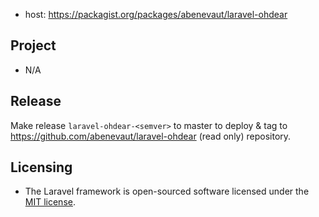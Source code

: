 - host: https://packagist.org/packages/abenevaut/laravel-ohdear

## Project

- N/A

## Release

Make release `laravel-ohdear-<semver>` to master to deploy & tag to https://github.com/abenevaut/laravel-ohdear (read only) repository.

## Licensing

- The Laravel framework is open-sourced software licensed under the [MIT license](https://opensource.org/license/mit/).
